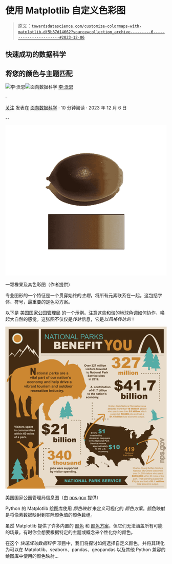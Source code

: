 # 使用 Matplotlib 自定义色彩图

> 原文：[`towardsdatascience.com/customize-colormaps-with-matplotlib-df5b37d14662?source=collection_archive---------6-----------------------#2023-12-06`](https://towardsdatascience.com/customize-colormaps-with-matplotlib-df5b37d14662?source=collection_archive---------6-----------------------#2023-12-06)

## 快速成功的数据科学

## 将您的颜色与主题匹配

[](https://medium.com/@lee_vaughan?source=post_page-----df5b37d14662--------------------------------)![李·沃恩](https://medium.com/@lee_vaughan?source=post_page-----df5b37d14662--------------------------------)[](https://towardsdatascience.com/?source=post_page-----df5b37d14662--------------------------------)![面向数据科学](https://towardsdatascience.com/?source=post_page-----df5b37d14662--------------------------------) [李·沃恩](https://medium.com/@lee_vaughan?source=post_page-----df5b37d14662--------------------------------)

·

[关注](https://medium.com/m/signin?actionUrl=https%3A%2F%2Fmedium.com%2F_%2Fsubscribe%2Fuser%2F5d604015c08b&operation=register&redirect=https%3A%2F%2Ftowardsdatascience.com%2Fcustomize-colormaps-with-matplotlib-df5b37d14662&user=Lee+Vaughan&userId=5d604015c08b&source=post_page-5d604015c08b----df5b37d14662---------------------post_header-----------) 发表在 [面向数据科学](https://towardsdatascience.com/?source=post_page-----df5b37d14662--------------------------------) · 10 分钟阅读 · 2023 年 12 月 6 日[](https://medium.com/m/signin?actionUrl=https%3A%2F%2Fmedium.com%2F_%2Fvote%2Ftowards-data-science%2Fdf5b37d14662&operation=register&redirect=https%3A%2F%2Ftowardsdatascience.com%2Fcustomize-colormaps-with-matplotlib-df5b37d14662&user=Lee+Vaughan&userId=5d604015c08b&source=-----df5b37d14662---------------------clap_footer-----------)

--

[](https://medium.com/m/signin?actionUrl=https%3A%2F%2Fmedium.com%2F_%2Fbookmark%2Fp%2Fdf5b37d14662&operation=register&redirect=https%3A%2F%2Ftowardsdatascience.com%2Fcustomize-colormaps-with-matplotlib-df5b37d14662&source=-----df5b37d14662---------------------bookmark_footer-----------)![](img/74c32dc71cabd57b93114762a62e2740.png)

一颗橡果及其色彩图（作者提供）

专业图形的一个特征是一个贯穿始终的*主题*，将所有元素联系在一起。这包括字体、符号，最重要的是色彩方案。

以下是 [美国国家公园管理局](https://www.nps.gov/orgs/1207/06-11-20-nps-visitor-spending-generates-economic-impact-of-more-than-41-billion.htm) 的一个示例。注意这些和谐的地球色调如何协作，唤起大自然的感觉。这张图不仅仅是*传达*信息，它是*以风格传达的*！

![](img/bc643e6fe81a32514256738ab349b569.png)

美国国家公园管理局信息图（由 [nps.gov](https://www.nps.gov/aboutus/publications.htm#:~:text=Government%20information%20on%20NPS%20websites%20is%20generally%20in,National%20Park%20Service%20information%20be%20given%20appropriate%20acknowledgement.) 提供）

Python 的 Matplotlib 绘图库使用 *颜色映射* 来定义可视化的 *颜色方案*。颜色映射是将像素数据映射到实际颜色值的颜色数组。

虽然 Matplotlib 提供了许多内置的 [颜色](https://matplotlib.org/stable/gallery/color/named_colors.html) 和 [颜色方案](https://matplotlib.org/stable/gallery/color/colormap_reference.html)，但它们无法涵盖所有可能的场景。有时你会想要根据特定的主题或概念来个性化你的颜色。

在这个 *快速成功数据科学* 项目中，我们将探讨如何选择自定义颜色，并将其转化为可以在 Matplotlib、seaborn、pandas、geopandas 以及其他 Python 兼容的绘图库中使用的颜色映射…
